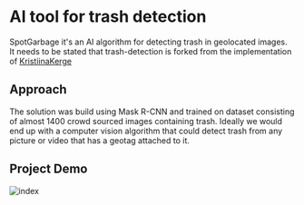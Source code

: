 # AI tool for trash detection 

SpotGarbage it's an AI algorithm for detecting trash in geolocated images.
<br>
It needs to be stated that trash-detection is forked from the implementation of <a href="https://github.com/letsdoitworld/wade-ai">KristiinaKerge</a>


 
 
## Approach
The solution was build using Mask R-CNN and trained on dataset consisting of almost 1400 crowd sourced images containing trash. Ideally we would end up with a computer vision algorithm that could detect trash from any picture or video that has a geotag attached to it. 

## Project Demo
![index](https://user-images.githubusercontent.com/47077167/118381346-afbc5300-b5f2-11eb-8dd5-030eec7da1de.jpeg)


